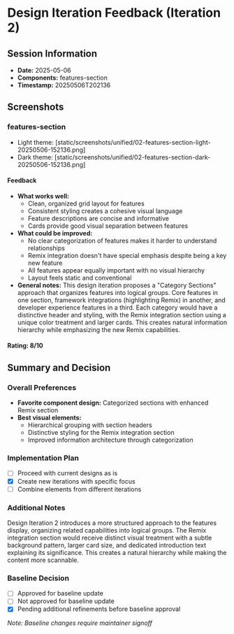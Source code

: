 # Design Iteration Feedback (Iteration 2)

## Session Information

- **Date:** 2025-05-06
- **Components:** features-section
- **Timestamp:** 20250506T202136

## Screenshots

### features-section

- Light theme: [static/screenshots/unified/02-features-section-light-20250506-152136.png]
- Dark theme: [static/screenshots/unified/02-features-section-dark-20250506-152136.png]

#### Feedback

- **What works well:**
  - Clean, organized grid layout for features
  - Consistent styling creates a cohesive visual language
  - Feature descriptions are concise and informative
  - Cards provide good visual separation between features
- **What could be improved:**
  - No clear categorization of features makes it harder to understand relationships
  - Remix integration doesn't have special emphasis despite being a key new feature
  - All features appear equally important with no visual hierarchy
  - Layout feels static and conventional
- **General notes:**
  This design iteration proposes a "Category Sections" approach that organizes features into logical groups. Core features in one section, framework integrations (highlighting Remix) in another, and developer experience features in a third. Each category would have a distinctive header and styling, with the Remix integration section using a unique color treatment and larger cards. This creates natural information hierarchy while emphasizing the new Remix capabilities.

#### Rating: 8/10

## Summary and Decision

### Overall Preferences

- **Favorite component design:** Categorized sections with enhanced Remix section
- **Best visual elements:**
  - Hierarchical grouping with section headers
  - Distinctive styling for the Remix integration section
  - Improved information architecture through categorization

### Implementation Plan

- [ ] Proceed with current designs as is
- [x] Create new iterations with specific focus
- [ ] Combine elements from different iterations

### Additional Notes

Design Iteration 2 introduces a more structured approach to the features display, organizing related capabilities into logical groups. The Remix integration section would receive distinct visual treatment with a subtle background pattern, larger card size, and dedicated introduction text explaining its significance. This creates a natural hierarchy while making the content more scannable.

### Baseline Decision

- [ ] Approved for baseline update
- [ ] Not approved for baseline update
- [x] Pending additional refinements before baseline approval

_Note: Baseline changes require maintainer signoff_

